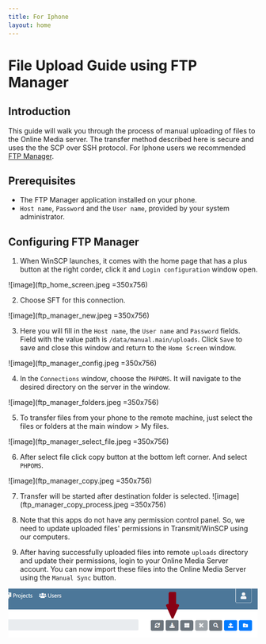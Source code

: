 ```yaml
---
title: For Iphone
layout: home
---
```


# File Upload Guide using FTP Manager

## Introduction
This guide will walk you through the process of manual uploading of files to the Online Media server. The transfer method   described here is secure and uses the the SCP over SSH protocol. For Iphone users we recommended [FTP Manager](https://apps.apple.com/us/app/ftpmanager-ftp-sftp-client/id525959186).

## Prerequisites
- The FTP Manager application installed on your phone.
- `Host name`, `Password` and the `User name`, provided by your system administrator.

## Configuring FTP Manager
1. When WinSCP launches, it comes with the home page that has a plus button at the right corder, click it and `Login configuration` window open.

![image](ftp_home_screen.jpeg =350x756)

2. Choose SFT for this connection.

![image](ftp_manager_new.jpeg =350x756)

3. Here you will fill in the `Host name`,  the `User name` and  `Password` fields. Field with the value path is `/data/manual.main/uploads`. Click `Save` to save and close this window and return to the `Home Screen` window.

![image](ftp_manager_config.jpeg =350x756)

4. In the `Connections` window, choose the `PHPOMS`. It will navigate to the desired directory on the server in the window.

![image](ftp_manager_folders.jpeg =350x756)


5. To transfer files from your phone to the remote machine, just select the files or folders at the main window > My files.

![image](ftp_manager_select_file.jpeg =350x756)

6. After select file click copy button at the bottom left corner. And select `PHPOMS`.

![image](ftp_manager_copy.jpeg =350x756)

7. Transfer will be started after destination folder is selected.
![image](ftp_manager_copy_process.jpeg =350x756)

8. Note that this apps do not have any permission control panel. So, we need to update uploaded files' permissions in Transmit/WinSCP using our computers.

9. After having successfully uploaded files into remote `uploads` directory and update their permissions, login to your Online Media Server account. You can now import these files into the Online Media Server using the `Manual Sync` button. 

![image](sync-manual-button.png)
